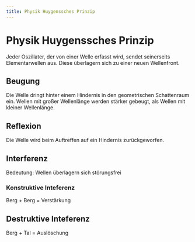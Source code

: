 ```yaml
---
title: Physik Huygenssches Prinzip
---
```

# Physik Huygenssches Prinzip

Jeder Oszillater, der von einer Welle erfasst wird, sendet seinerseits Elementarwellen aus. Diese überlagern sich zu einer neuen Wellenfront.

## Beugung

Die Welle dringt hinter einem Hindernis in den geometrischen Schattenraum ein. Wellen mit großer Wellenlänge werden stärker gebeugt, als Wellen mit kleiner Wellenlänge.

## Reflexion

Die Welle wird beim Auftreffen auf ein Hindernis zurückgeworfen.

## Interferenz

Bedeutung: Wellen überlagern sich störungsfrei

### Konstruktive Inteferenz

Berg + Berg = Verstärkung

## Destruktive Inteferenz

Berg + Tal = Auslöschung